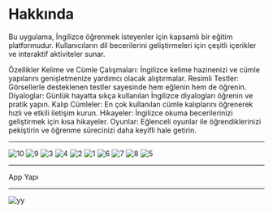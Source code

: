 # Hakkında
Bu uygulama, İngilizce öğrenmek isteyenler için kapsamlı bir eğitim platformudur. Kullanıcıların dil becerilerini geliştirmeleri için çeşitli içerikler ve interaktif aktiviteler sunar.

Özellikler
Kelime ve Cümle Çalışmaları: İngilizce kelime hazinenizi ve cümle yapılarını genişletmenize yardımcı olacak alıştırmalar.
Resimli Testler: Görsellerle desteklenen testler sayesinde hem eğlenin hem de öğrenin.
Diyaloglar: Günlük hayatta sıkça kullanılan İngilizce diyalogları öğrenin ve pratik yapın.
Kalıp Cümleler: En çok kullanılan cümle kalıplarını öğrenerek hızlı ve etkili iletişim kurun.
Hikayeler: İngilizce okuma becerilerinizi geliştirmek için kısa hikayeler.
Oyunlar: Eğlenceli oyunlar ile öğrendiklerinizi pekiştirin ve öğrenme sürecinizi daha keyifli hale getirin.

***


![10](https://github.com/user-attachments/assets/e2dbea60-b2f6-483e-bafe-1965d7d6ad63)
![9](https://github.com/user-attachments/assets/b42ce8d8-57c7-4b38-9ccb-ed0f7e01034f)
![3](https://github.com/user-attachments/assets/75bf8628-4fe4-46ee-99a7-cb0b751ba600)
![4](https://github.com/user-attachments/assets/bc1fb5fb-9708-4c98-a4f4-6ba22a7dfdb3)
![2](https://github.com/user-attachments/assets/d8089fe8-7223-4985-9993-7e4d935caf22)
![1](https://github.com/user-attachments/assets/5817aace-4f44-4d09-bf1d-5c363082ede9)
![6](https://github.com/user-attachments/assets/164f3660-0ed0-41f2-84ce-5a6930788653)
![7](https://github.com/user-attachments/assets/fd281e55-d257-4ae0-9d37-790906afe3d8)
![8](https://github.com/user-attachments/assets/9bc427e3-67e8-440c-8c27-e2b82d4a2b61)
![5](https://github.com/user-attachments/assets/db1ea39a-1062-4ed3-b2a7-26bf13640148)

***
App Yapı
***
![yy](https://github.com/user-attachments/assets/2d41e3fa-41cc-4b55-9785-8ee8f5ca810a)
